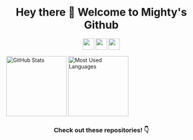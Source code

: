 <h1 align="center">Hey there 👋 Welcome to Mighty's Github</h1>

[//]: # (<h2 align="center">Take a look at my website below</h2>)
<p align="center">
  <a href="https://mighty-weaver.github.io/"><img height="30" src="https://img.shields.io/badge/Website-2B4783?style=for-the-badge&logo=google-chrome&logoColor=white"></a>
  <a href="mailto:mightyweaver829@gmail.com" target="_blank"><img height="30" src="https://img.shields.io/badge/gmail-c14438?&style=for-the-badge&logo=gmail&logoColor=white"></a>
  <a href="https://twitter.com/MightyWeaver2"><img height="30" src="https://img.shields.io/twitter/follow/MightyWeaver2?style=social"></a>
</p>

<p float="left">
  <img height="160em" alt="GitHub Stats" src="https://github-readme-stats.vercel.app/api?username=MighTy-Weaver&count_private=true&theme=buefy&show_icons=true&count_private=true&include_all_commits=true&hide=prs" />
  <img height="160em" alt="Most Used Languages" src="https://github-readme-stats.vercel.app/api/top-langs/?username=MighTy-Weaver&show_icons=true&layout=compact&hide=shell&count_private=true&theme=buefy" />
</p>

<h3 align="center">Check out these repositories! 👇</h3>
